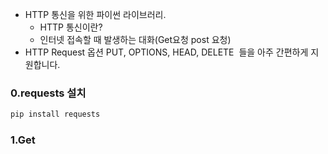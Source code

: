 - HTTP 통신을 위한 파이썬 라이브러리.
	- HTTP 통신이란?
	- 인터넷 접속할 때 발생하는 대화(Get요청 post 요청)
- HTTP Request 옵션 PUT, OPTIONS, HEAD, DELETE  들을 아주 간편하게 지원합니다.
### 0.requests 설치
```python
pip install requests
```


### 1.Get
